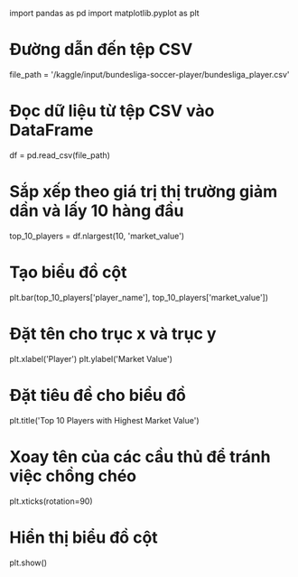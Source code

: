 import pandas as pd
import matplotlib.pyplot as plt

# Đường dẫn đến tệp CSV
file_path = '/kaggle/input/bundesliga-soccer-player/bundesliga_player.csv'

# Đọc dữ liệu từ tệp CSV vào DataFrame
df = pd.read_csv(file_path)

# Sắp xếp theo giá trị thị trường giảm dần và lấy 10 hàng đầu
top_10_players = df.nlargest(10, 'market_value')

# Tạo biểu đồ cột
plt.bar(top_10_players['player_name'], top_10_players['market_value'])

# Đặt tên cho trục x và trục y
plt.xlabel('Player')
plt.ylabel('Market Value')

# Đặt tiêu đề cho biểu đồ
plt.title('Top 10 Players with Highest Market Value')

# Xoay tên của các cầu thủ để tránh việc chồng chéo
plt.xticks(rotation=90)

# Hiển thị biểu đồ cột
plt.show()
